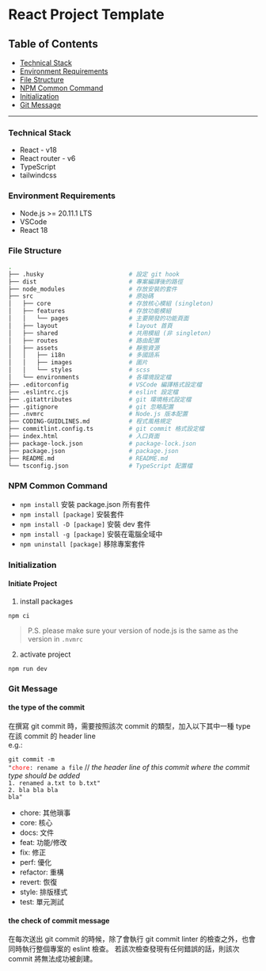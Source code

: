 # React Project Template

## Table of Contents
- [Technical Stack](#technical-stack)
- [Environment Requirements](#environment-requirements)
- [File Structure](#file-structure)
- [NPM Common Command](#npm-common-command)
- [Initialization](#initialization)
- [Git Message](#git-message)

<hr>

### Technical Stack
- React - v18
- React router - v6
- TypeScript
- tailwindcss

### Environment Requirements
- Node.js >= 20.11.1 LTS
- VSCode
- React 18

### File Structure
```sh
.
├── .husky                        # 設定 git hook
├── dist                          # 專案編譯後的路徑
├── node_modules                  # 存放安裝的套件
├── src                           # 原始碼
│   ├── core                      # 存放核心模組 (singleton)
│   ├── features                  # 存放功能模組
│   │   └── pages                 # 主要開發的功能頁面
│   ├── layout                    # layout 首頁
│   ├── shared                    # 共用模組 (非 singleton)
│   ├── routes                    # 路由配置
│   ├── assets                    # 靜態資源
│   │   ├── i18n                  # 多國語系
│   │   ├── images                # 圖片
│   │   └── styles                # scss
│   └── environments              # 各環境設定檔
├── .editorconfig                 # VSCode 編譯格式設定檔
├── .eslintrc.cjs                 # eslint 設定檔
├── .gitattributes                # git 環境格式設定檔
├── .gitignore                    # git 忽略配置  
├── .nvmrc                        # Node.js 版本配置
├── CODING-GUIDLINES.md           # 程式風格規定
├── commitlint.config.ts          # git commit 格式設定檔
├── index.html                    # 入口頁面
├── package-lock.json             # package-lock.json
├── package.json                  # package.json
├── README.md                     # README.md
└── tsconfig.json                 # TypeScript 配置檔
```

### NPM Common Command
- `npm install` 安裝 package.json 所有套件
- `npm install [package]` 安裝套件
- `npm install -D [package]` 安裝 dev 套件
- `npm install -g [package]` 安裝在電腦全域中
- `npm uninstall [package]` 移除專案套件

### Initialization
#### Initiate Project
1. install packages
```
npm ci
```
> P.S. please make sure your version of node.js is the same as the version in `.nvmrc`

2. activate project
```
npm run dev
```

### Git Message
#### the type of the commit
在撰寫 git commit 時，需要按照該次 commit 的類型，加入以下其中一種 type 在該 commit 的 header line <br>
e.g.:
    <div>
        <code>git commit -m "<span style="color: red;">chore</span>: rename a file</code> // <em>the header line of this commit where the commit type should be added </em> <br>
        <code>1. renamed a.txt to b.txt"</code><br>
        <code>2. bla bla bla bla"</code>
    </div>
- chore: 其他瑣事
- core: 核心
- docs: 文件
- feat: 功能/修改
- fix: 修正
- perf: 優化
- refactor: 重構
- revert: 恢復
- style: 排版樣式
- test: 單元測試

#### the check of commit message
在每次送出 git commit 的時候，除了會執行 git commit linter 的檢查之外，也會同時執行整個專案的 eslint 檢查。
若該次檢查發現有任何錯誤的話，則該次 commit 將無法成功被創建。